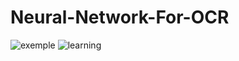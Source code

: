 # Neural-Network-For-OCR

![exemple](https://i.imgur.com/iELVXJp.png)
![learning](https://i.imgur.com/bCF7ZGL.png)
